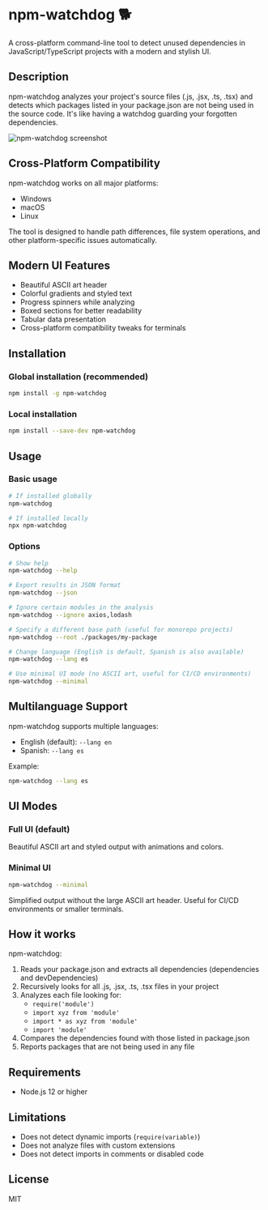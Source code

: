 # npm-watchdog 🐕

A cross-platform command-line tool to detect unused dependencies in JavaScript/TypeScript projects with a modern and stylish UI.

## Description

npm-watchdog analyzes your project's source files (.js, .jsx, .ts, .tsx) and detects which packages listed in your package.json are not being used in the source code. It's like having a watchdog guarding your forgotten dependencies.

![npm-watchdog screenshot](https://i.imgur.com/JHbNaPc.png)

## Cross-Platform Compatibility

npm-watchdog works on all major platforms:

- Windows
- macOS
- Linux

The tool is designed to handle path differences, file system operations, and other platform-specific issues automatically.

## Modern UI Features

- Beautiful ASCII art header
- Colorful gradients and styled text
- Progress spinners while analyzing
- Boxed sections for better readability
- Tabular data presentation
- Cross-platform compatibility tweaks for terminals

## Installation

### Global installation (recommended)

```bash
npm install -g npm-watchdog
```

### Local installation

```bash
npm install --save-dev npm-watchdog
```

## Usage

### Basic usage

```bash
# If installed globally
npm-watchdog

# If installed locally
npx npm-watchdog
```

### Options

```bash
# Show help
npm-watchdog --help

# Export results in JSON format
npm-watchdog --json

# Ignore certain modules in the analysis
npm-watchdog --ignore axios,lodash

# Specify a different base path (useful for monorepo projects)
npm-watchdog --root ./packages/my-package

# Change language (English is default, Spanish is also available)
npm-watchdog --lang es

# Use minimal UI mode (no ASCII art, useful for CI/CD environments)
npm-watchdog --minimal
```

## Multilanguage Support

npm-watchdog supports multiple languages:

- English (default): `--lang en`
- Spanish: `--lang es`

Example:

```bash
npm-watchdog --lang es
```

## UI Modes

### Full UI (default)

Beautiful ASCII art and styled output with animations and colors.

### Minimal UI

```bash
npm-watchdog --minimal
```

Simplified output without the large ASCII art header. Useful for CI/CD environments or smaller terminals.

## How it works

npm-watchdog:

1. Reads your package.json and extracts all dependencies (dependencies and devDependencies)
2. Recursively looks for all .js, .jsx, .ts, .tsx files in your project
3. Analyzes each file looking for:
   - `require('module')`
   - `import xyz from 'module'`
   - `import * as xyz from 'module'`
   - `import 'module'`
4. Compares the dependencies found with those listed in package.json
5. Reports packages that are not being used in any file

## Requirements

- Node.js 12 or higher

## Limitations

- Does not detect dynamic imports (`require(variable)`)
- Does not analyze files with custom extensions
- Does not detect imports in comments or disabled code

## License

MIT
